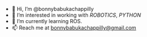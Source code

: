 - 👋 Hi, I’m @bonnybabukachappilly
- 👀 I’m interested in working with *ROBOTICS*, *PYTHON*
- 🌱 I’m currently learning ROS.
- 📫 Reach me at bonnybabukachappilly@gmail.com

<!---
bonnybabukachappilly/bonnybabukachappilly is a ✨ special ✨ repository because its `README.md` (this file) appears on your GitHub profile.
You can click the Preview link to take a look at your changes.
--->
